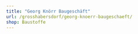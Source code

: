 ```yaml
---
title: "Georg Knörr Baugeschäft"
url: /grosshabersdorf/georg-knoerr-baugeschaeft/
shop: Baustoffe
---
```

